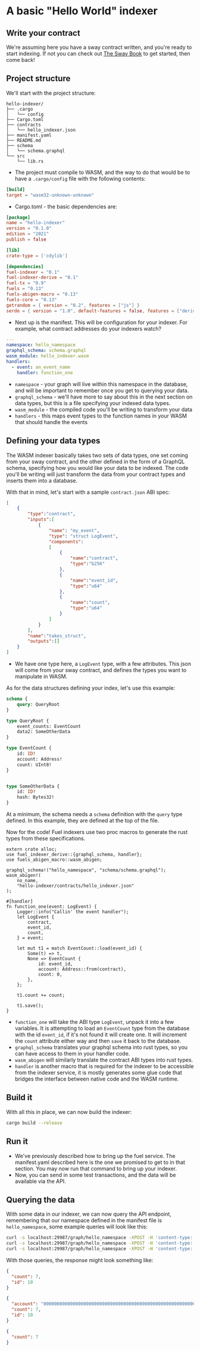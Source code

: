 # A basic "Hello World" indexer

## Write your contract

We're assuming here you have a sway contract written, and you're ready to start indexing. If not you can check out [The Sway Book](https://fuellabs.github.io/sway/latest/) to get started, then come back!

## Project structure

We'll start with the project structure:

```console
hello-indexer/
├── .cargo
│   └── config
├── Cargo.toml
├── contracts
│   └── hello_indexer.json
├── manifest.yaml
├── README.md
├── schema
│   └── schema.graphql
└── src
    └── lib.rs
```

- The project must compile to WASM, and the way to do that would be to have a `.cargo/config` file with the following contents:

```toml
[build]
target = "wasm32-unknown-unknown"
```

- Cargo.toml - the basic dependencies are:

```toml
[package]
name = "hello-indexer"
version = "0.1.0"
edition = "2021"
publish = false

[lib]
crate-type = ['cdylib']

[dependencies]
fuel-indexer = "0.1"
fuel-indexer-derive = "0.1"
fuel-tx = "0.9"
fuels = "0.13"
fuels-abigen-macro = "0.13"
fuels-core = "0.13"
getrandom = { version = "0.2", features = ["js"] }
serde = { version = "1.0", default-features = false, features = ["derive"] }
```

- Next up is the manifest. This will be configuration for your indexer. For example, what contract addresses do your indexers watch?

```yaml
---
namespace: hello_namespace
graphql_schema: schema.graphql
wasm_module: hello_indexer.wasm
handlers:
  - event: an_event_name
    handler: function_one
```

- `namespace` - your graph will live within this namespace in the database, and will be important to remember once you get to querying your data.
- `graphql_schema` - we'll have more to say about this in the next section on data types, but this is a file specifying your indexed data types.
- `wasm_module` - the compiled code you'll be writing to transform your data
- `handlers` - this maps event types to the function names in your WASM that should handle the events

## Defining your data types

The WASM indexer basically takes two sets of data types, one set coming from your sway contract, and the other defined in the form of a GraphQL schema, specifying how you would like your data to be indexed. The code you'll be writing will just transform the data from your contract types and inserts them into a database.

With that in mind, let's start with a sample `contract.json` ABI spec:

```json
[
    {
        "type":"contract",
        "inputs":[
            {
                "name": "my_event",
                "type": "struct LogEvent",
                "components":
                [
                    {
                        "name":"contract",
                        "type":"b256"
                    },
                    {
                        "name":"event_id",
                        "type":"u64"
                    },
                    {
                        "name":"count",
                        "type":"u64"
                    }
                ]
            }
        ],
        "name":"takes_struct",
        "outputs":[]
    }
]
```

- We have one type here, a `LogEvent` type, with a few attributes. This json will come from your sway contract, and defines the types you want to manipulate in WASM.

As for the data structures defining your index, let's use this example:

```graphql
schema {
    query: QueryRoot
}

type QueryRoot {
    event_counts: EventCount
    data2: SomeOtherData
}

type EventCount {
    id: ID!
    account: Address!
    count: UInt8!
}


type SomeOtherData {
    id: ID!
    hash: Bytes32!
}
```

At a minimum, the schema needs a `schema` definition with the `query` type defined. In this example, they are defined at the top of the file.

Now for the code! Fuel indexers use two proc macros to generate the rust types from these specifications.

```rust,ignore
extern crate alloc;
use fuel_indexer_derive::{graphql_schema, handler};
use fuels_abigen_macro::wasm_abigen;

graphql_schema!("hello_namespace", "schema/schema.graphql");
wasm_abigen!(
    no_name,
    "hello-indexer/contracts/hello_indexer.json"
);

#[handler]
fn function_one(event: LogEvent) {
    Logger::info("Callin' the event handler");
    let LogEvent {
        contract,
        event_id,
        count,
    } = event;

    let mut t1 = match EventCount::load(event_id) {
        Some(t) => t,
        None => EventCount {
            id: event_id,
            account: Address::from(contract),
            count: 0,
        },
    };

    t1.count += count;

    t1.save();
}
```

- `function_one` will take the ABI type `LogEvent`, unpack it into a few variables. It is attempting to load an `EventCount` type from the database with the id `event_id`, if it's not found it will create one. It will increment the `count` attribute either way and then `save` it back to the database.
- `graphql_schema` translates your graphql schema into rust types, so you can have access to them in your handler code.
- `wasm_abigen` will similarly translate the contract ABI types into rust types.
- `handler` is another macro that is required for the indexer to be accessible from the indexer service, it is mostly generates some glue code that bridges the interface between native code and the WASM runtime.

## Build it

With all this in place, we can now build the indexer:

```bash
cargo build --release
```

## Run it

- We've previously described how to bring up the fuel service. The manifest.yaml described here is the one we promised to get to in that section. You may now run that command to bring up your indexer.
- Now, you can send in some test transactions, and the data will be available via the API.

## Querying the data

With some data in our indexer, we can now query the API endpoint, remembering that our namespace defined in the manifest file is `hello_namespace`, some example queries will look like this:

```bash
curl -s localhost:29987/graph/hello_namespace -XPOST -H 'content-type: application/json' -d '{"query": "query { event_counts { id count } }", "params": "b"}'
curl -s localhost:29987/graph/hello_namespace -XPOST -H 'content-type: application/json' -d '{"query": "query { event_counts { id account count } }", "params": "b"}'
curl -s localhost:29987/graph/hello_namespace -XPOST -H 'content-type: application/json' -d '{"query": "query { event_counts { count } }", "params": "b"}'
```

With those queries, the response might look something like:

```json
{
  "count": 7,
  "id": 10
}
```

```json
{
  "account": "0000000000000000000000000000000000000000000000000000000000000000",
  "count": 7,
  "id": 10
}
```

```json
{
  "count": 7
}
```
